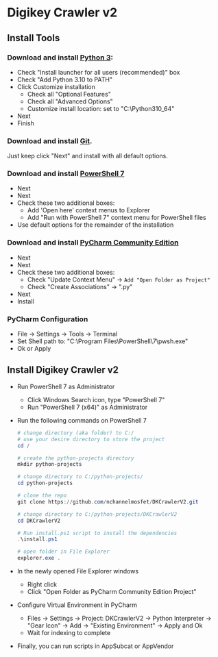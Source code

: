 # Digikey Crawler v2

## Install Tools

### Download and install [Python 3](https://www.python.org/):
- Check "Install launcher for all users (recommended)" box
- Check "Add Python 3.10 to PATH"
- Click Customize installation
    - Check all "Optional Features"
    - Check all "Advanced Options"
    - Customize install location: set to "C:\Python310_64"
- Next
- Finish

### Download and install [Git](https://git-scm.com/downloads).
Just keep click "Next" and install with all default options. 

### Download and install [PowerShell 7](https://docs.microsoft.com/en-us/powershell/scripting/install/installing-powershell-on-windows?view=powershell-7.2)
- Next
- Next
- Check these two additional boxes:
    - Add 'Open here' context menus to Explorer
    - Add "Run with PowerShell 7" context menu for PowerShell files
- Use default options for the remainder of the installation

### Download and install [PyCharm Community Edition](https://www.jetbrains.com/pycharm/)
- Next
- Next
- Check these two additional boxes:
	- Check "Update Context Menu" -> `Add "Open Folder as Project"`
	- Check "Create Associations" -> ".py"
- Next
- Install

### PyCharm Configuration
- File -> Settings -> Tools -> Terminal 
- Set Shell path to: "C:\Program Files\PowerShell\7\pwsh.exe"
- Ok or Apply

## Install Digikey Crawler v2
- Run PowerShell 7 as Administrator 
  - Click Windows Search icon, type "PowerShell 7"
  - Run "PowerShell 7 (x64)" as Administrator
- Run the following commands on PowerShell 7
  ```PowerShell
  # change directory (aka folder) to C:/
  # use your desire directory to store the project
  cd /
  
  # create the python-projects directory 
  mkdir python-projects
  
  # change directory to C:/python-projects/
  cd python-projects
  
  # clone the repo
  git clone https://github.com/nchannelmosfet/DKCrawlerV2.git
  
  # change directory to C:/python-projects/DKCrawlerV2
  cd DKCrawlerV2
  
  # Run install.ps1 script to install the dependencies
  .\install.ps1
  
  # open folder in File Explorer
  explorer.exe .
  ```
  
- In the newly opened File Explorer windows
  - Right click 
  - Click "Open Folder as PyCharm Community Edition Project"

- Configure Virtual Environment in PyCharm
  - Files -> Settings -> Project: DKCrawlerV2 -> Python Interpreter -> "Gear Icon" -> Add -> "Existing Environment" -> Apply and Ok
  - Wait for indexing to complete
  
- Finally, you can run scripts in AppSubcat or AppVendor
